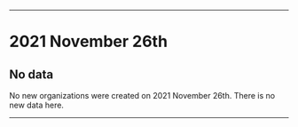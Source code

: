 
***

# 2021 November 26th

## No data

No new organizations were created on 2021 November 26th. There is no new data here.

***

